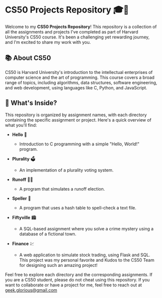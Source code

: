 # CS50 Projects Repository 🎓🚀

Welcome to my **CS50 Projects Repository**! This repository is a collection of all the assignments and projects I've completed as part of Harvard University's CS50 course. It's been a challenging yet rewarding journey, and I'm excited to share my work with you.

## 📚 About CS50

CS50 is Harvard University's introduction to the intellectual enterprises of computer science and the art of programming. This course covers a broad range of topics, including algorithms, data structures, software engineering, and web development, using languages like C, Python, and JavaScript.

## 🚀 What's Inside?

This repository is organized by assignment names, with each directory containing the specific assignment or project. Here's a quick overview of what you'll find:

- **Hello** 👋
  - Introduction to C programming with a simple "Hello, World!" program.

- **Plurality** 🗳️
  - An implementation of a plurality voting system.

- **Runoff** 🏃‍♂️
  - A program that simulates a runoff election.

- **Speller** 📝
  - A program that uses a hash table to spell-check a text file.

- **Fiftyville** 🏙️
  - A SQL-based assignment where you solve a crime mystery using a database of a fictional town.

- **Finance** 💹
  - A web application to simulate stock trading, using Flask and SQL. This project was my personal favorite and Kudos to the CS50 Team for designing such an amazing project!

Feel free to explore each directory and the corresponding assignments. If you are a CS50 student, please do not cheat using this repository. If you want to collaborate or have a project for me, feel free to reach out at geek.glorious@gmail.com
